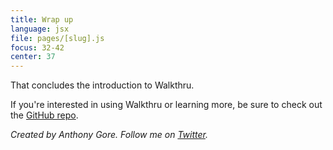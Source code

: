```yaml
---
title: Wrap up
language: jsx
file: pages/[slug].js
focus: 32-42
center: 37
---
```


That concludes the introduction to Walkthru. 

If you're interested in using Walkthru or learning more, be sure to check out the [GitHub repo](https://github.com/walkthru/walkthru).

*Created by Anthony Gore. Follow me on [Twitter](https://twitter.com/anthonygore).*
